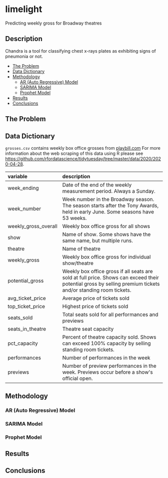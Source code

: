 # limelight
Predicting weekly gross for Broadway theatres

## Description

Chandra is a tool for classifying chest x-rays plates as exhibiting signs of pneumonia or not.  


<!-- MarkdownTOC autolink="true" autoanchor="true" -->

- [The Problem](#the-problem)
- [Data Dictionary](#Data-dictionary)
- [Methodology](#methodology)
    - [AR (Auto Regressive) Model](#AR-Model)
    - [SARIMA Model](#SARIMA-Model)
    - [Prophet Model](#Prophet-Model)
- [Results](#results)
- [Conclusions](#Conclusion)


<!-- /MarkdownTOC -->



<a id="the-problem"></a>
## The Problem


<a id="Data-dictionary"></a>
## Data Dictionary

`grosses.csv` contains weekly box office grosses from [playbill.com](https://www.playbill.com/grosses)
For more information about the web scraping of this data using R please see https://github.com/rfordatascience/tidytuesday/tree/master/data/2020/2020-04-28.

| variable             | description                                                  |
| :------------------- |  :----------------------------------------------------------- |
| week_ending          |  Date of the end of the weekly measurement period. Always a Sunday. |
| week_number          |  Week number in the Broadway season. The season starts after the Tony Awards, held in early June. Some seasons have 53 weeks. |
| weekly_gross_overall |  Weekly box office gross for all shows                        |
| show                 | Name of show. Some shows have the same name, but multiple runs. |
| theatre              |  Name of theatre                                              |
| weekly_gross         |  Weekly box office gross for individual show/theatre                  |
| potential_gross      | Weekly box office gross if all seats are sold at full price. Shows can exceed their potential gross by selling premium tickets and/or standing room tickets. |
| avg_ticket_price     |  Average price of tickets sold                                |
| top_ticket_price     |  Highest price of tickets sold                                |
| seats_sold           |  Total seats sold for all performances and previews           |
| seats_in_theatre     |  Theatre seat capacity                                        |
| pct_capacity         |  Percent of theatre capacity sold. Shows can exceed 100% capacity by selling standing room tickets. |
| performances         |  Number of performances in the week                           |
| previews             |  Number of preview performances in the week. Previews occur before a show's official open. |


<a id="methodology"></a>
## Methodology


<a id="AR-Model"></a>
### AR (Auto Regressive) Model


<a id="SARIMA-Model"></a>
### SARIMA Model


<a id="Prophet-Model"></a>
### Prophet Model


<a id="results"></a>
## Results


<a id="Conclusion"></a>
## Conclusions
